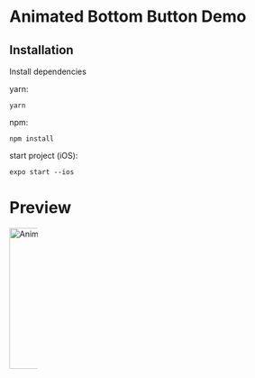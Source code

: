 # Animated Bottom Button Demo

## Installation

Install dependencies

yarn:

```
yarn
```

npm:

```
npm install
```

start project (iOS):

```
expo start --ios
```
# Preview 

<img src="https://raw.githubusercontent.com/gagtic/slide-button-demo/main/assets/preview.gif" alt="Animated GIF" style="max-width: 50px;" width=250>
